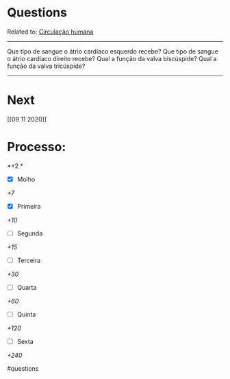 # Questions
Related to: [Circulação humana](Circula%C3%A7%C3%A3o%20humana.md)

---

Que tipo de sangue o átrio cardíaco esquerdo recebe?
Que tipo de sangue o átrio cardíaco direito recebe?
Qual a função da valva biscúspide?
Qual a função da valva tricúspide?

---
# Next
[[09 11 2020]]
# Processo:
*+2 *
- [x] Molho  

*+7* 

- [x] Primeira 

*+10* 

- [ ] Segunda

*+15* 

- [ ] Terceira 

*+30* 

- [ ] Quarta 

*+60* 

- [ ] Quinta 

*+120* 

- [ ] Sexta 

*+240* 


#questions